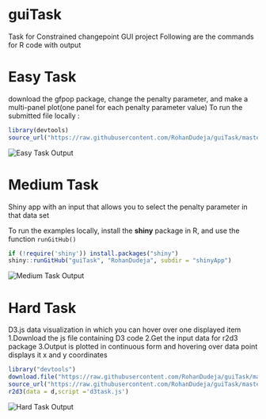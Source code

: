 # guiTask
Task for Constrained changepoint GUI project
Following are the commands for R code with output
# Easy Task
download the gfpop package, change the penalty parameter, and make a multi-panel plot(one panel for each penalty parameter value) 
To run the submitted file locally : 
```r
library(devtools)
source_url("https://raw.githubusercontent.com/RohanDudeja/guiTask/master/easyTask.R")
```
![Easy Task Output](https://user-images.githubusercontent.com/43816495/74726458-7ff29400-5265-11ea-9927-c878945c465e.png)
#  Medium Task
Shiny app with an input that allows you to select the penalty parameter in that data set

To run the examples locally, install the **shiny** package in R, and use the function `runGitHub()` 
```R
if (!require('shiny')) install.packages("shiny")
shiny::runGitHub("guiTask", "RohanDudeja", subdir = "shinyApp")
```
![Medium Task Output](https://user-images.githubusercontent.com/43816495/74734914-94d72380-5275-11ea-9f5b-bc9c3ef54d45.png)
# Hard Task
D3.js data visualization in which you can hover over one displayed item
1.Download the js file containing D3  code
2.Get the input data for r2d3 package
3.Output is plotted in continuous form and hovering over data point displays it x and y coordinates 
```r
library("devtools")
download.file("https://raw.githubusercontent.com/RohanDudeja/guiTask/master/d3task/d3task.js",destfile = "d3task.js")
source_url("https://raw.githubusercontent.com/RohanDudeja/guiTask/master/d3task/rdata.R")
r2d3(data = d,script ='d3task.js')
```
![Hard Task Output](https://user-images.githubusercontent.com/43816495/74816974-28662e00-5322-11ea-8a20-64d568fab4ec.png)
